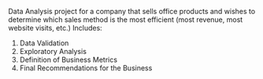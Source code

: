 Data Analysis project for a company that sells office products and wishes to determine which sales method is the most efficient (most revenue, most website visits, etc.) Includes:
1. Data Validation
2. Exploratory Analysis
3. Definition of Business Metrics
4. Final Recommendations for the Business
